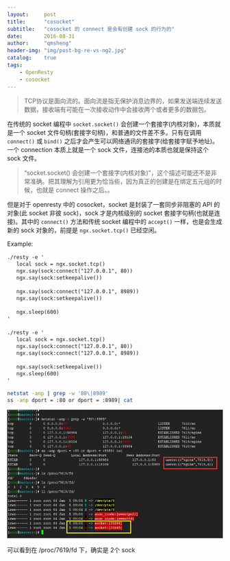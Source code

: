 ```yaml
---
layout:     post
title:      "cosocket"
subtitle:   "cosocket 的 connect 是会有创建 sock 的行为的"
date:       2016-08-31
author:     "qmsheng"
header-img: "img/post-bg-re-vs-ng2.jpg"
catalog:    true
tags:
    - OpenResty
    - cosocket
---
```


> TCP协议是面向流的。面向流是指无保护消息边界的，如果发送端连续发送数据，接收端有可能在一次接收动作中会接收两个或者更多的数据包。

在传统的 socket 编程中 `socket.socket()` 会创建一个套接字(内核对象)，本质就是一个 socket 文件句柄(套接字句柄)，和普通的文件差不多。只有在调用 `connect()` 或 `bind()` 之后才会产生可以网络通讯的套接字(给套接字赋予地址)。一个 connection 本质上就是一个 sock 文件，连接池的本质也就是保持这个 sock 文件。

> “socket.socket() 会创建一个套接字(内核对象)”，这个描述可能还不是非常准确。把其理解为引用更为恰当些，因为真正的创建是在绑定五元组的时候，也就是 connect 操作之后。。

但是对于 openresty 中的 cosocket，socket 是封装了一套同步非阻塞的 API 的对象(此 socket 非彼 sock)，sock 才是内核级别的 socket 套接字句柄(也就是连接)。其中的 `connect()` 方法和传统 socket 编程中的 `accept()` 一样，也是会生成新的 sock 对象的，前提是 `ngx.socket.tcp()` 已经空闲。

Example:

```
./resty -e '
   local sock = ngx.socket.tcp()
   ngx.say(sock:connect("127.0.0.1", 80))
   ngx.say(sock:setkeepalive())

   ngx.say(sock:connect("127.0.0.1", 8989))
   ngx.say(sock:setkeepalive())

   ngx.sleep(600)
'

./resty -e '
   local sock = ngx.socket.tcp()
   ngx.say(sock:connect("127.0.0.1", 80))
   ngx.say(sock:connect("127.0.0.1", 8989))

   ngx.say(sock:setkeepalive())
   ngx.sleep(600)
'
```

```sh
netstat -anp | grep -w '80\|8989'
ss -anp dport = :80 or dport = :8989| cat
```

![](/img/in-post/cosocket.jpg)

可以看到在 /proc/7619/fd 下，确实是 2个 sock
